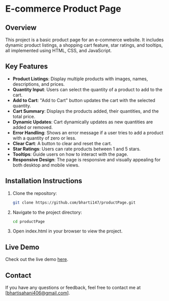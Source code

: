 # E-commerce Product Page

## Overview
This project is a basic product page for an e-commerce website. It includes dynamic product listings, a shopping cart feature, star ratings, and tooltips, all implemented using HTML, CSS, and JavaScript.

## Key Features
- **Product Listings**: Display multiple products with images, names, descriptions, and prices.
- **Quantity Input**: Users can select the quantity of a product to add to the cart.
- **Add to Cart**: "Add to Cart" button updates the cart with the selected quantity.
- **Cart Summary**: Displays the products added, their quantities, and the total price.
- **Dynamic Updates**: Cart dynamically updates as new quantities are added or removed.
- **Error Handling**: Shows an error message if a user tries to add a product with a quantity of zero or less.
- **Clear Cart**: A button to clear and reset the cart.
- **Star Ratings**: Users can rate products between 1 and 5 stars.
- **Tooltips**: Guide users on how to interact with the page.
- **Responsive Design**: The page is responsive and visually appealing for both desktop and mobile views.

## Installation Instructions
1. Clone the repository:
   ```bash
   git clone https://github.com/bharti147/productPage.git

2. Navigate to the project directory:
   ```bash
   cd productPage

3. Open index.html in your browser to view the project.

## Live Demo
  Check out the live demo [here](https://ecommercestore-productpage.netlify.app/).

## Contact
  If you have any questions or feedback, feel free to contact me at [bhartisahani406@gmail.com].
